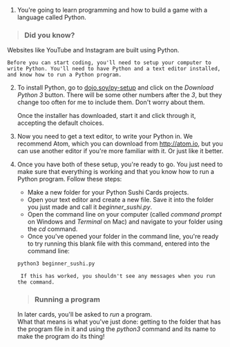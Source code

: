 1. You're going to learn programming and how to build a game with a language called Python.
> ### Did you know?
Websites like YouTube and Instagram are built using Python.

    Before you can start coding, you'll need to setup your computer to write Python. You'll need to have Python and a text editor installed, and know how to run a Python program.

2. To install Python, go to [dojo.soy/py-setup](http://dojo.soy/py-setup) and click on the *Download Python 3* button. There will be some other numbers after the *3*, but they change too often for me to include them. Don't worry about them.

    Once the installer has downloaded, start it and click through it, accepting the default choices.

3. Now you need to get a text editor, to write your Python in. We recommend Atom, which you can download from http://atom.io, but you can use another editor if you're more familiar with it. Or just like it better.

4. Once you have both of these setup, you're ready to go. You just need to make sure that everything is working and that you know how to run a Python program. Follow these steps:
    * Make a new folder for your Python Sushi Cards projects.
    * Open your text editor and create a new file. Save it into the folder you just made and call it *beginner_sushi.py*.
    * Open the command line on your computer (called *command prompt* on Windows and *Terminal* on Mac) and navigate to your folder using the *cd* command.
    * Once you've opened your folder in the command line, you're ready to try running this blank file with this command, entered into the command line:
    ```bash
    python3 beginner_sushi.py
    ```
        If this has worked, you shouldn't see any messages when you run the command.
    > ### Running a program
    In later cards, you'll be asked to *run* a program.   
    What that means is what you've just done: getting to the folder that has the program file in it and using the *python3* command and its name to make the program do its thing!
